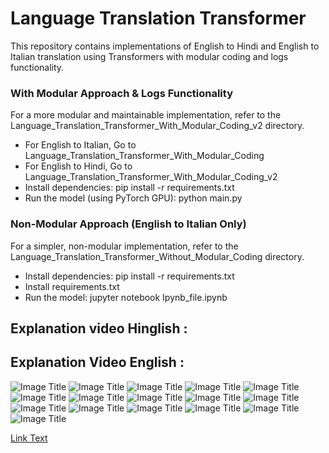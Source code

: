
# Language Translation Transformer
This repository contains implementations of English to Hindi and English to Italian translation using Transformers with modular coding and logs functionality.

### With Modular Approach & Logs Functionality
For a more modular and maintainable implementation, refer to the Language_Translation_Transformer_With_Modular_Coding_v2 directory.
 - For English to Italian, Go to Language_Translation_Transformer_With_Modular_Coding
 - For English to Hindi, Go to Language_Translation_Transformer_With_Modular_Coding_v2
 - Install dependencies: pip install -r requirements.txt
 - Run the model (using PyTorch GPU): python main.py

### Non-Modular Approach (English to Italian Only)
For a simpler, non-modular implementation, refer to the Language_Translation_Transformer_Without_Modular_Coding directory.
 - Install dependencies: pip install -r requirements.txt
 - Install requirements.txt
 - Run the model: jupyter notebook Ipynb_file.ipynb


## Explanation video Hinglish :
## Explanation Video English :

![Image Title](PDF_Images/1.pngc)
![Image Title](PDF_images\2.png)
![Image Title](PDF_images/3.png)
![Image Title](PDF_images/4.png)
![Image Title](PDF_images/5.png)
![Image Title](PDF_images/6.png)
![Image Title](PDF_images/7.png)
![Image Title](PDF_images/8.png)
![Image Title](PDF_images/9.png)
![Image Title](PDF_images/10.png)
![Image Title](PDF_images/11.png)
![Image Title](PDF_images/12.png)
![Image Title](PDF_images/13.png)
![Image Title](PDF_images/14.png)
![Image Title](PDF_images/15.png)
![Image Title](PDF_images/16.png)


[Link Text](Transformer.pdf)